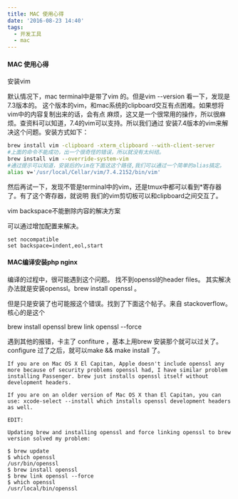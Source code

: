 ```yaml
---
title: MAC 使用心得
date: '2016-08-23 14:40'
tags:
  - 开发工具
  - mac
---
```


#### MAC 使用心得 
安装vim

默认情况下，mac terminal中是带了vim 的。但是vim --version 看一下，发现是7.3版本的。
这个版本的vim，和mac系统的clipboard交互有点困难。如果想将vim中的内容复制出来的话，会有点
麻烦，这又是一个很常用的操作，所以很麻烦。查资料可以知道，7.4的vim可以支持。所以我们通过
安装7.4版本的vim来解决这个问题。安装方式如下：

```bash
brew install vim -clipboard -xterm_clipboard --with-client-server
#上面的命令不能成功，出一个很奇怪的错误，所以就没有太纠结。
brew install vim --override-system-vim
#通过提示可以知道，安装后的vim在下面这这个路径,我们可以通过一个简单的alias搞定。
alias v='/usr/local/Cellar/vim/7.4.2152/bin/vim'
```

然后再试一下，发现不管是terminal中的vim，还是tmux中都可以看到*寄存器了。有了这个寄存器，就说明
我们的vim剪切板可以和clipboard之间交互了。

vim backspace不能删除内容的解决方案

可以通过增加配置来解决。

```vim
set nocompatible
set backspace=indent,eol,start
```


#### MAC编译安装php nginx

编译的过程中，很可能遇到这个问题。
找不到openssl的header files。
其实解决办法就是安装openssl。brew install openssl 。

但是只是安装了也可能报这个错误。找到了下面这个帖子。来自 stackoverflow。
核心的是这个 

brew install openssl
brew link openssl --force

遇到其他的报错，卡主了 confiture ，基本上用brew 安装那个就可以过关了。
configure 过了之后，就可以make && make install 了。

```
If you are on Mac OS X El Capitan, Apple doesn't include openssl any more because of security problems openssl had, I have similar problem installing Passenger. brew just installs openssl itself without development headers.

If you are on an older version of Mac OS X than El Capitan, you can use: xcode-select --install which installs openssl development headers as well.

EDIT:

Updating brew and installing openssl and force linking openssl to brew version solved my problem:

$ brew update 
$ which openssl  
/usr/bin/openssl 
$ brew install openssl
$ brew link openssl --force 
$ which openssl 
/usr/local/bin/openssl
```

